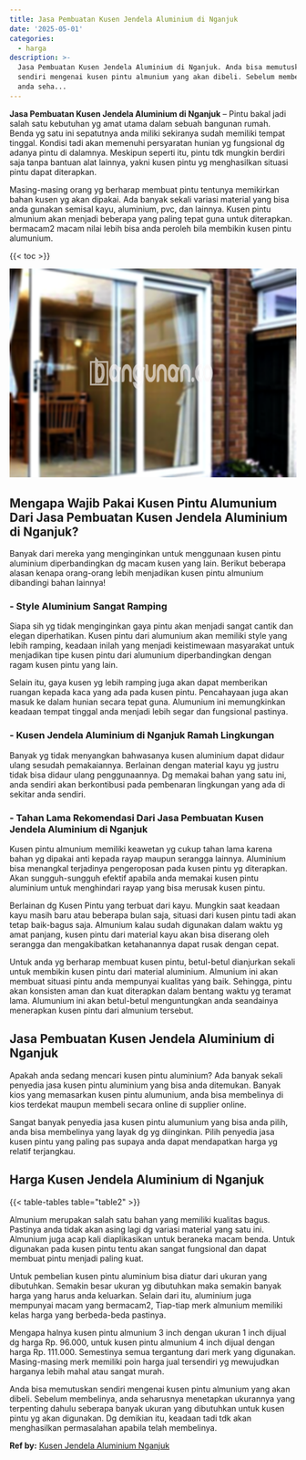 ```yaml
---
title: Jasa Pembuatan Kusen Jendela Aluminium di Nganjuk
date: '2025-05-01'
categories:
  - harga
description: >-
  Jasa Pembuatan Kusen Jendela Aluminium di Nganjuk. Anda bisa memutuskan
  sendiri mengenai kusen pintu almunium yang akan dibeli. Sebelum membelinya,
  anda seha...
---
```


**Jasa Pembuatan Kusen Jendela Aluminium di Nganjuk** – Pintu bakal jadi salah satu kebutuhan yg amat utama dalam sebuah bangunan rumah. Benda yg satu ini sepatutnya anda miliki sekiranya sudah memiliki tempat tinggal. Kondisi tadi akan memenuhi persyaratan hunian yg fungsional dg adanya pintu di dalamnya. Meskipun seperti itu, pintu tdk mungkin berdiri saja tanpa bantuan alat lainnya, yakni kusen pintu yg menghasilkan situasi pintu dapat diterapkan.

Masing-masing orang yg berharap membuat pintu tentunya memikirkan bahan kusen yg akan dipakai. Ada banyak sekali variasi material yang bisa anda gunakan semisal kayu, aluminium, pvc, dan lainnya. Kusen pintu almunium akan menjadi beberapa yang paling tepat guna untuk diterapkan. bermacam2 macam nilai lebih bisa anda peroleh bila membikin kusen pintu alumunium.

{{< toc >}}

![Jasa Pembuatan Kusen Jendela Aluminium di Nganjuk](/images/harga-kusen-jendela-alumunium-44.png)

## Mengapa Wajib Pakai Kusen Pintu Alumunium Dari Jasa Pembuatan Kusen Jendela Aluminium di Nganjuk?

Banyak dari mereka yang menginginkan untuk menggunaan kusen pintu aluminium diperbandingkan dg macam kusen yang lain. Berikut beberapa alasan kenapa orang-orang lebih menjadikan kusen pintu almunium dibandingi bahan lainnya!

### \- Style Aluminium Sangat Ramping

Siapa sih yg tidak menginginkan gaya pintu akan menjadi sangat cantik dan elegan diperhatikan. Kusen pintu dari alumunium akan memiliki style yang lebih ramping, keadaan inilah yang menjadi keistimewaan masyarakat untuk menjadikan tipe kusen pintu dari alumunium diperbandingkan dengan ragam kusen pintu yang lain.

Selain itu, gaya kusen yg lebih ramping juga akan dapat memberikan ruangan kepada kaca yang ada pada kusen pintu. Pencahayaan juga akan masuk ke dalam hunian secara tepat guna. Alumunium ini memungkinkan keadaan tempat tinggal anda menjadi lebih segar dan fungsional pastinya.

### \- Kusen Jendela Aluminium di Nganjuk Ramah Lingkungan

Banyak yg tidak menyangkan bahwasanya kusen aluminium dapat didaur ulang sesudah pemakaiannya. Berlainan dengan material kayu yg justru tidak bisa didaur ulang penggunaannya. Dg memakai bahan yang satu ini, anda sendiri akan berkontibusi pada pembenaran lingkungan yang ada di sekitar anda sendiri.

### \- Tahan Lama Rekomendasi Dari Jasa Pembuatan Kusen Jendela Aluminium di Nganjuk

Kusen pintu almunium memiliki keawetan yg cukup tahan lama karena bahan yg dipakai anti kepada rayap maupun serangga lainnya. Aluminium bisa menangkal terjadinya pengeroposan pada kusen pintu yg diterapkan. Akan sungguh-sungguh efektif apabila anda memakai kusen pintu aluminium untuk menghindari rayap yang bisa merusak kusen pintu.

Berlainan dg Kusen Pintu yang terbuat dari kayu. Mungkin saat keadaan kayu masih baru atau beberapa bulan saja, situasi dari kusen pintu tadi akan tetap baik-bagus saja. Almunium kalau sudah digunakan dalam waktu yg amat panjang, kusen pintu dari material kayu akan bisa diserang oleh serangga dan mengakibatkan ketahanannya dapat rusak dengan cepat.

Untuk anda yg berharap membuat kusen pintu, betul-betul dianjurkan sekali untuk membikin kusen pintu dari material aluminium. Almunium ini akan membuat situasi pintu anda mempunyai kualitas yang baik. Sehingga, pintu akan konsisten aman dan kuat diterapkan dalam bentang waktu yg teramat lama. Alumunium ini akan betul-betul menguntungkan anda seandainya menerapkan kusen pintu dari almunium tersebut.

## Jasa Pembuatan Kusen Jendela Aluminium di Nganjuk

Apakah anda sedang mencari kusen pintu aluminium? Ada banyak sekali penyedia jasa kusen pintu aluminium yang bisa anda ditemukan. Banyak kios yang memasarkan kusen pintu alumunium, anda bisa membelinya di kios terdekat maupun membeli secara online di supplier online.

Sangat banyak penyedia jasa kusen pintu alumunium yang bisa anda pilih, anda bisa membelinya yang layak dg yg diinginkan. Pilih penyedia jasa kusen pintu yang paling pas supaya anda dapat mendapatkan harga yg relatif terjangkau.

## Harga Kusen Jendela Aluminium di Nganjuk

{{< table-tables table="table2" >}}

Almunium merupakan salah satu bahan yang memiliki kualitas bagus. Pastinya anda tidak akan asing lagi dg variasi material yang satu ini. Almunium juga acap kali diaplikasikan untuk beraneka macam benda. Untuk digunakan pada kusen pintu tentu akan sangat fungsional dan dapat membuat pintu menjadi paling kuat.

Untuk pembelian kusen pintu aluminium bisa diatur dari ukuran yang dibutuhkan. Semakin besar ukuran yg dibutuhkan maka semakin banyak harga yang harus anda keluarkan. Selain dari itu, aluminium juga mempunyai macam yang bermacam2, Tiap-tiap merk almunium memiliki kelas harga yang berbeda-beda pastinya.

Mengapa halnya kusen pintu almunium 3 inch dengan ukuran 1 inch dijual dg harga Rp. 96.000, untuk kusen pintu almunium 4 inch dijual dengan harga Rp. 111.000. Semestinya semua tergantung dari merk yang digunakan. Masing-masing merk memiliki poin harga jual tersendiri yg mewujudkan harganya lebih mahal atau sangat murah.

Anda bisa memutuskan sendiri mengenai kusen pintu almunium yang akan dibeli. Sebelum membelinya, anda seharusnya menetapkan ukurannya yang terpenting dahulu seberapa banyak ukuran yang dibutuhkan untuk kusen pintu yg akan digunakan. Dg demikian itu, keadaan tadi tdk akan menghasilkan permasalahan apabila telah membelinya.

**Ref by:** [Kusen Jendela Aluminium Nganjuk](https://id.wikipedia.org/wiki/Kusen)
